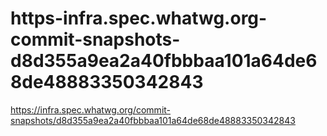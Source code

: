 # https-infra.spec.whatwg.org-commit-snapshots-d8d355a9ea2a40fbbbaa101a64de68de48883350342843
https://infra.spec.whatwg.org/commit-snapshots/d8d355a9ea2a40fbbbaa101a64de68de48883350342843
